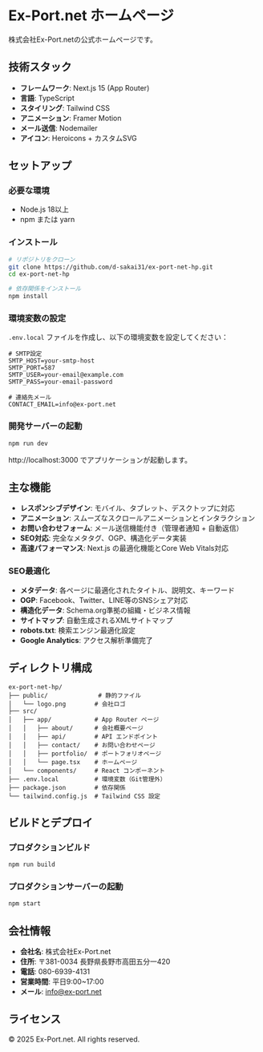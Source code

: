 # Ex-Port.net ホームページ

株式会社Ex-Port.netの公式ホームページです。

## 技術スタック

- **フレームワーク**: Next.js 15 (App Router)
- **言語**: TypeScript
- **スタイリング**: Tailwind CSS
- **アニメーション**: Framer Motion
- **メール送信**: Nodemailer
- **アイコン**: Heroicons + カスタムSVG

## セットアップ

### 必要な環境

- Node.js 18以上
- npm または yarn

### インストール

```bash
# リポジトリをクローン
git clone https://github.com/d-sakai31/ex-port-net-hp.git
cd ex-port-net-hp

# 依存関係をインストール
npm install
```

### 環境変数の設定

`.env.local` ファイルを作成し、以下の環境変数を設定してください：

```env
# SMTP設定
SMTP_HOST=your-smtp-host
SMTP_PORT=587
SMTP_USER=your-email@example.com
SMTP_PASS=your-email-password

# 連絡先メール
CONTACT_EMAIL=info@ex-port.net
```

### 開発サーバーの起動

```bash
npm run dev
```

http://localhost:3000 でアプリケーションが起動します。

## 主な機能

- **レスポンシブデザイン**: モバイル、タブレット、デスクトップに対応
- **アニメーション**: スムーズなスクロールアニメーションとインタラクション
- **お問い合わせフォーム**: メール送信機能付き（管理者通知 + 自動返信）
- **SEO対応**: 完全なメタタグ、OGP、構造化データ実装
- **高速パフォーマンス**: Next.js の最適化機能とCore Web Vitals対応

### SEO最適化

- **メタデータ**: 各ページに最適化されたタイトル、説明文、キーワード
- **OGP**: Facebook、Twitter、LINE等のSNSシェア対応
- **構造化データ**: Schema.org準拠の組織・ビジネス情報
- **サイトマップ**: 自動生成されるXMLサイトマップ
- **robots.txt**: 検索エンジン最適化設定
- **Google Analytics**: アクセス解析準備完了

## ディレクトリ構成

```
ex-port-net-hp/
├── public/              # 静的ファイル
│   └── logo.png        # 会社ロゴ
├── src/
│   ├── app/            # App Router ページ
│   │   ├── about/      # 会社概要ページ
│   │   ├── api/        # API エンドポイント
│   │   ├── contact/    # お問い合わせページ
│   │   ├── portfolio/  # ポートフォリオページ
│   │   └── page.tsx    # ホームページ
│   └── components/     # React コンポーネント
├── .env.local          # 環境変数（Git管理外）
├── package.json        # 依存関係
└── tailwind.config.js  # Tailwind CSS 設定
```

## ビルドとデプロイ

### プロダクションビルド

```bash
npm run build
```

### プロダクションサーバーの起動

```bash
npm start
```

## 会社情報

- **会社名**: 株式会社Ex-Port.net
- **住所**: 〒381-0034 長野県長野市高田五分一420
- **電話**: 080-6939-4131
- **営業時間**: 平日9:00~17:00
- **メール**: info@ex-port.net

## ライセンス

© 2025 Ex-Port.net. All rights reserved.